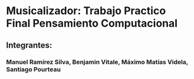 # Musicalizador: Trabajo Practico Final Pensamiento Computacional

## Integrantes: 

### Manuel Ramírez Silva, Benjamin Vitale, Máximo Matías Videla, Santiago Pourteau
